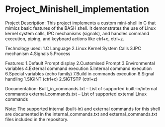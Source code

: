 # Project_Minishell_implementation

Project Description:
This project implements a custom mini-shell in C that mimics basic features of the BASH shell. 
It demonstrates the use of Linux kernel system calls, IPC mechanisms (signals), and handles command execution, piping, and keyboard actions like ctrl+c, ctrl+z.

Technology used:
1.C Language
2.Linux Kernel System Calls
3.IPC mechanism
4.Signals
5.Process

Features:
1.Default Prompt display
2.Customised Prompt
3.Environmental variables
4.External command execution
5.Internal command execution
6.Special variables (echo family)
7.Build in commands execution
8.Signal handling
    1.SIGINT (ctrl+c)
    2.SIGTSTP (ctrl+z)

Documentation:
Built_in_commands.txt – List of supported built-in/internal commands
external_commands.txt – List of supported external Linux commands

Note: The supported internal (built-in) and external commands for this shell are documented in the internal_commands.txt and external_commands.txt files included in the repository.

  
